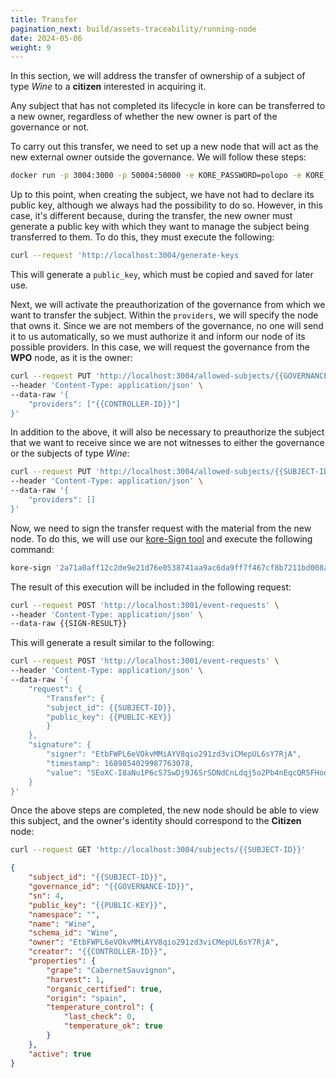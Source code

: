 ```yaml
---
title: Transfer
pagination_next: build/assets-traceability/running-node
date: 2024-05-06
weight: 9
---
```

In this section, we will address the transfer of ownership of a subject of type *Wine* to a **citizen** interested in acquiring it.

Any subject that has not completed its lifecycle in kore can be transferred to a new owner, regardless of whether the new owner is part of the governance or not.

To carry out this transfer, we need to set up a new node that will act as the new external owner outside the governance. We will follow these steps:

```bash
docker run -p 3004:3000 -p 50004:50000 -e KORE_PASSWORD=polopo -e KORE_FILE_PATH=./config.json -v ./config2.json:/config.json koreadmin/kore-http:0.5-sqlite
```

Up to this point, when creating the subject, we have not had to declare its public key, although we always had the possibility to do so. However, in this case, it's different because, during the transfer, the new owner must generate a public key with which they want to manage the subject being transferred to them. To do this, they must execute the following:

```bash
curl --request 'http://localhost:3004/generate-keys
```

This will generate a `public_key`, which must be copied and saved for later use.

Next, we will activate the preauthorization of the governance from which we want to transfer the subject. Within the `providers`, we will specify the node that owns it. Since we are not members of the governance, no one will send it to us automatically, so we must authorize it and inform our node of its possible providers. In this case, we will request the governance from the **WPO** node, as it is the owner:

```bash  
curl --request PUT 'http://localhost:3004/allowed-subjects/{{GOVERNANCE-ID}}' \
--header 'Content-Type: application/json' \
--data-raw '{
    "providers": ["{{CONTROLLER-ID}}"]
}'
```

In addition to the above, it will also be necessary to preauthorize the subject that we want to receive since we are not witnesses to either the governance or the subjects of type *Wine*:

```bash  
curl --request PUT 'http://localhost:3004/allowed-subjects/{{SUBJECT-ID}}' \
--header 'Content-Type: application/json' \
--data-raw '{
    "providers": []
}'
```

Now, we need to sign the transfer request with the material from the new node. To do this, we will use our [kore-Sign tool](../../../docs/learn/tools/) and execute the following command:

```bash   
kore-sign '2a71a0aff12c2de9e21d76e0538741aa9ac6da9ff7f467cf8b7211bd008a3198' '{"Transfer":{"subject_id":"{{SUBJECT-ID}}","public_key":"{{PUBLIC-KEY}}"}}'
```

The result of this execution will be included in the following request:

```bash    
curl --request POST 'http://localhost:3001/event-requests' \
--header 'Content-Type: application/json' \
--data-raw {{SIGN-RESULT}}
```

This will generate a result similar to the following:

```bash    
curl --request POST 'http://localhost:3001/event-requests' \
--header 'Content-Type: application/json' \
--data-raw '{
    "request": {
        "Transfer": {
        "subject_id": {{SUBJECT-ID}},
        "public_key": {{PUBLIC-KEY}}
        }
    },
    "signature": {
        "signer": "EtbFWPL6eVOkvMMiAYV8qio291zd3viCMepUL6sY7RjA",
        "timestamp": 1689854029987763078,
        "value": "SEoXC-I8aNu1P6cS7SwDj9J6SrSDNdCnLdqj5o2Pb4nEqcQR5FHooO5qHwuQUd9FQPLWmHZ_3D2uNEzxRMSGYlCQ"
    }
}'
```

Once the above steps are completed, the new node should be able to view this subject, and the owner's identity should correspond to the **Citizen** node:

```bash  
curl --request GET 'http://localhost:3004/subjects/{{SUBJECT-ID}}'
```

```json
{
    "subject_id": "{{SUBJECT-ID}}",
    "governance_id": "{{GOVERNANCE-ID}}",
    "sn": 4,
    "public_key": "{{PUBLIC-KEY}}",
    "namespace": "",
    "name": "Wine",
    "schema_id": "Wine",
    "owner": "EtbFWPL6eVOkvMMiAYV8qio291zd3viCMepUL6sY7RjA",
    "creator": "{{CONTROLLER-ID}}",
    "properties": {
        "grape": "CabernetSauvignon",
        "harvest": 1,
        "organic_certified": true,
        "origin": "spain",
        "temperature_control": {
            "last_check": 0,
            "temperature_ok": true
        }
    },
    "active": true
}
```